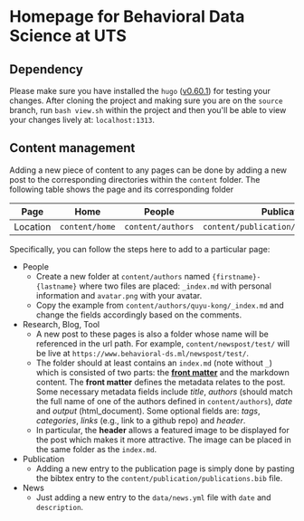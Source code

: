 # Homepage for Behavioral Data Science at UTS

## Dependency
Please make sure you have installed the `hugo` ([v0.60.1](https://github.com/gohugoio/hugo/releases/tag/v0.60.1)) for testing your changes. After cloning the project and making sure you are on the `source` branch, run `bash view.sh` within the project and then you'll be able to view your changes lively at: `localhost:1313`.

## Content management
Adding a new piece of content to any pages can be done by adding a new post to the corresponding directories within the `content` folder. The following table shows the page and its corresponding folder

|   Page   | Home           |       People      |      Publication      |          Research         | Blog               | News               | Tool                   |
|:--------:|----------------|:-----------------:|:---------------------:|:-------------------------:|--------------------|--------------------|------------------------|
| Location | `content/home` | `content/authors` | `content/publication/publications.bib` | `content/researchproject` | `content/blogpost` | `data/news.yml` | `content/softwaretool` |

Specifically, you can follow the steps here to add to a particular page:
 - People
   - Create a new folder at `content/authors` named `{firstname}-{lastname}` where two files are placed: `_index.md` with personal information and `avatar.png` with your avatar.
   - Copy the example from `content/authors/quyu-kong/_index.md` and change the fields accordingly based on the comments.
 - Research, Blog, Tool
   - A new post to these pages is also a folder whose name will be referenced in the url path. For example, `content/newspost/test/` will be live at `https://www.behavioral-ds.ml/newspost/test/`.
   - The folder should at least contains an `index.md` (note without `_`) which is consisted of two parts: the [**front matter**](https://gohugo.io/content-management/front-matter/) and the markdown content. The **front matter** defines the metadata relates to the post. Some necessary metadata fields include *title*, *authors* (should match the full name of one of the authors defined in `content/authors`), *date* and *output* (html_document). Some optional fields are: *tags*, *categories*, *links* (e.g., link to a github repo) and *header*.
   - In particular,  the **header** allows a featured image to be displayed for the post which makes it more attractive. The image can be placed in the same folder as the `index.md`.
- Publication
   - Adding a new entry to the publication page is simply done by pasting the bibtex entry to the `content/publication/publications.bib` file.
- News
   - Just adding a new entry to the `data/news.yml` file with `date` and `description`.
